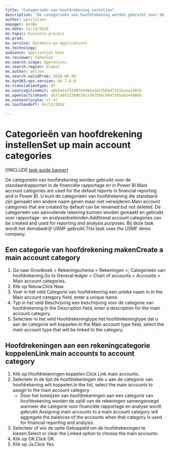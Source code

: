 ```yaml
--- 
title: "Categorieën van hoofdrekening instellen"
description: "De categorieën van hoofdrekening worden gebruikt voor de standaardrapporten in de financiële rapportage en in Power BI."
author: aprilolson
manager: AnnBe
ms.date: 11/14/2016
ms.topic: business-process
ms.prod: 
ms.service: dynamics-ax-applications
ms.technology: 
audience: Application User
ms.reviewer: twheeloc
ms.search.scope: Operations
ms.search.region: Global
ms.author: aolson
ms.search.validFrom: 2016-06-30
ms.dyn365.ops.version: AX 7.0.0
ms.translationtype: HT
ms.sourcegitcommit: a8b5a5af5108744406a3d2fb84d7151baea2481b
ms.openlocfilehash: d67ca0f21388630ca7875b0cb647195a8344b80e
ms.contentlocale: nl-nl
ms.lasthandoff: 04/13/2018

---
```

# <a name="set-up-main-account-categories"></a><span data-ttu-id="8bfb6-103">Categorieën van hoofdrekening instellen</span><span class="sxs-lookup"><span data-stu-id="8bfb6-103">Set up main account categories</span></span>

[!INCLUDE [task guide banner](../../includes/task-guide-banner.md)]

<span data-ttu-id="8bfb6-104">De categorieën van hoofdrekening worden gebruikt voor de standaardrapporten in de financiële rapportage en in Power BI.</span><span class="sxs-lookup"><span data-stu-id="8bfb6-104">Main account categories are used for the default reports in financial reporting and in Power BI.</span></span> <span data-ttu-id="8bfb6-105">U kunt de categorieën van hoofdrekening die standaard zijn gemaakt een andere naam geven maar niet verwijderen.</span><span class="sxs-lookup"><span data-stu-id="8bfb6-105">Main account categories that are created by default can be renamed but not deleted.</span></span> <span data-ttu-id="8bfb6-106">De categorieën van aanvullende rekening kunnen worden gemaakt en gebruikt voor rapportage- en analysedoeleinden.</span><span class="sxs-lookup"><span data-stu-id="8bfb6-106">Additional account categories can be created and used for reporting and analysis purposes.</span></span> <span data-ttu-id="8bfb6-107">Bij deze taak wordt het demobedrijf USMF gebruikt.</span><span class="sxs-lookup"><span data-stu-id="8bfb6-107">This task uses the USMF demo company.</span></span>


## <a name="create-a-main-account-category"></a><span data-ttu-id="8bfb6-108">Een categorie van hoofdrekening maken</span><span class="sxs-lookup"><span data-stu-id="8bfb6-108">Create a main account category</span></span>
1. <span data-ttu-id="8bfb6-109">Ga naar Grootboek > Rekeningschema > Rekeningen >; Categorieën van hoofdrekening.</span><span class="sxs-lookup"><span data-stu-id="8bfb6-109">Go to General ledger > Chart of accounts > Accounts > Main account categories.</span></span>
2. <span data-ttu-id="8bfb6-110">Klik op Nieuw.</span><span class="sxs-lookup"><span data-stu-id="8bfb6-110">Click New.</span></span>
3. <span data-ttu-id="8bfb6-111">Voer in het veld Categorie van hoofdrekening een unieke naam in.</span><span class="sxs-lookup"><span data-stu-id="8bfb6-111">In the Main account category field, enter a unique name.</span></span>
4. <span data-ttu-id="8bfb6-112">Typ in het veld Beschrijving een beschrijving voor de categorie van hoofdrekening.</span><span class="sxs-lookup"><span data-stu-id="8bfb6-112">In the Description field, enter a description for the main account category.</span></span>
5. <span data-ttu-id="8bfb6-113">Selecteer in het veld Hoofdrekeningtype het hoofdrekeningtype dat u aan de categorie wilt koppelen.</span><span class="sxs-lookup"><span data-stu-id="8bfb6-113">In the Main account type field, select the main account type that will be linked to the category.</span></span>

## <a name="link-main-accounts-to-account-category"></a><span data-ttu-id="8bfb6-114">Hoofdrekeningen aan een rekeningcategorie koppelen</span><span class="sxs-lookup"><span data-stu-id="8bfb6-114">Link main accounts to account category</span></span>
1. <span data-ttu-id="8bfb6-115">Klik op Hoofdrekeningen koppelen.</span><span class="sxs-lookup"><span data-stu-id="8bfb6-115">Click Link main accounts.</span></span>
2. <span data-ttu-id="8bfb6-116">Selecteer in de lijst de hoofdrekeningen die u aan de categorie van hoofdrekening wilt koppelen.</span><span class="sxs-lookup"><span data-stu-id="8bfb6-116">In the list, select the main accounts to assign to the main account category.</span></span>
    * <span data-ttu-id="8bfb6-117">Door het toewijzen van hoofdrekeningen aan een categorie van hoofdrekening worden de saldi van de rekeningen samengevoegd wanneer die categorie voor financiële rapportage en analyse wordt gebruikt.</span><span class="sxs-lookup"><span data-stu-id="8bfb6-117">Assigning main accounts to a main account category will aggregate the balances of the accounts when that category is used for financial reporting and analysis.</span></span>  
3. <span data-ttu-id="8bfb6-118">Selecteer of wis de optie Gekoppeld om de hoofdrekeningen te kiezen.</span><span class="sxs-lookup"><span data-stu-id="8bfb6-118">Select or clear the Linked option to choose the main accounts.</span></span>
4. <span data-ttu-id="8bfb6-119">Klik op OK.</span><span class="sxs-lookup"><span data-stu-id="8bfb6-119">Click OK.</span></span>
5. <span data-ttu-id="8bfb6-120">Klik op Ja.</span><span class="sxs-lookup"><span data-stu-id="8bfb6-120">Click Yes.</span></span>


